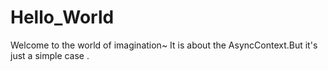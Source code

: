 # Hello_World
Welcome to the world of imagination~
It is about the AsyncContext.But it's just a simple case .

